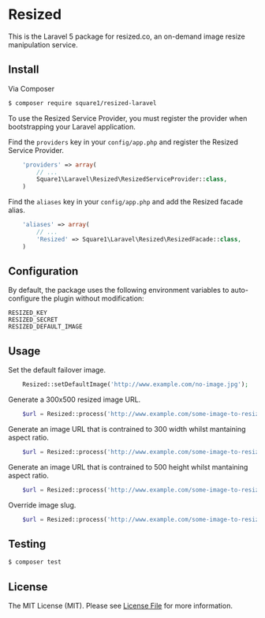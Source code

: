 # Resized

This is the Laravel 5 package for resized.co, an on-demand image resize manipulation service.

## Install

Via Composer

``` bash
$ composer require square1/resized-laravel
```

To use the Resized Service Provider, you must register the provider when bootstrapping your Laravel application.

Find the `providers` key in your `config/app.php` and register the Resized Service Provider.

```php
    'providers' => array(
        // ...
        Square1\Laravel\Resized\ResizedServiceProvider::class,
    )
```

Find the `aliases` key in your `config/app.php` and add the Resized facade alias.

```php
    'aliases' => array(
        // ...
        'Resized' => Square1\Laravel\Resized\ResizedFacade::class,
    )
```

## Configuration

By default, the package uses the following environment variables to auto-configure the plugin without modification:

```
RESIZED_KEY
RESIZED_SECRET
RESIZED_DEFAULT_IMAGE
```

## Usage

Set the default failover image.

``` php
	Resized::setDefaultImage('http://www.example.com/no-image.jpg');
```

Generate a 300x500 resized image URL.

``` php
    $url = Resized::process('http://www.example.com/some-image-to-resize.jpg', '300', '500');
```

Generate an image URL that is contrained to 300 width whilst mantaining aspect ratio.

``` php
    $url = Resized::process('http://www.example.com/some-image-to-resize.jpg', '300', '');
```

Generate an image URL that is contrained to 500 height whilst mantaining aspect ratio.

``` php
    $url = Resized::process('http://www.example.com/some-image-to-resize.jpg', '', '500');
```

Override image slug.

``` php
    $url = Resized::process('http://www.example.com/some-image-to-resize.jpg', '300', '500', 'A nice image name');
```

## Testing

``` bash
$ composer test
```

## License

The MIT License (MIT). Please see [License File](LICENSE.md) for more information.
